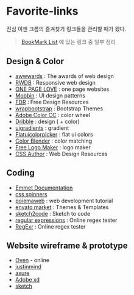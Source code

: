 # Favorite-links

진심 이젠 크롬의 즐겨찾기 링크들을 관리할 때가 왔다.

> [BookMark List](https://www.notion.so/corini/54ef1fe76909418d95b4bc5140dc7ae6?v=63ef0520c16f42ff9a3c176a4b30ec40) 에 있는 링크 중 일부 정리

## Design & Color

-   [awwwards](https://www.awwwards.com/) : The awards of web design
-   [RWDB](http://rwdb.kr/) : Responsive web design
-   [ONE PAGE LOVE](https://onepagelove.com/) : one page websites
-   [Mobbin](https://mobbin.design/) : UI design patterns
-   [FDR](https://freedesignresources.net/) : Free Design Resources
-   [wrapbootstrap](https://wrapbootstrap.com/) : Bootstrap Themes
-   [Adobe Color CC](https://color.adobe.com/ko/create/color-wheel/) : color wheel
-   [Dribble](https://dribbble.com/) : design ( + color)
-   [uigradients](https://uigradients.com/) : gradient
-   [Flatuicolorpicker](http://www.flatuicolorpicker.com/) : flat ui colors
-   [Color Blender](http://www.colorblender.com/) : color matching
-   [Free Logo Maker](https://logomakr.com/) : logo maker
-   [CSS Author](https://cssauthor.com/) : Web Design Resources

## Coding

-   [Emmet Documentation](https://docs.emmet.io/cheat-sheet/)
-   [css spinners](http://tobiasahlin.com/spinkit/)
-   [poiemaweb](https://poiemaweb.com/) : web development tutorial
-   [envato market](https://themeforest.net/) : Themes & Templates
-   [sketch2code](https://sketch2code.azurewebsites.net/) : Sketch to code
-   [regular expressions](https://regex101.com/) : Online regex tester
-   [RegExr](https://regexr.com/) : Online regex tester

## Website wireframe & prototype

-   [Oven](https://ovenapp.io/) - online
-   [justinmind](https://www.justinmind.com/)
-   [axure](https://www.axure.com/)
-   [Adobe xd](https://www.adobe.com/products/xd.html)
-   [sketch](https://www.sketchapp.com/)
